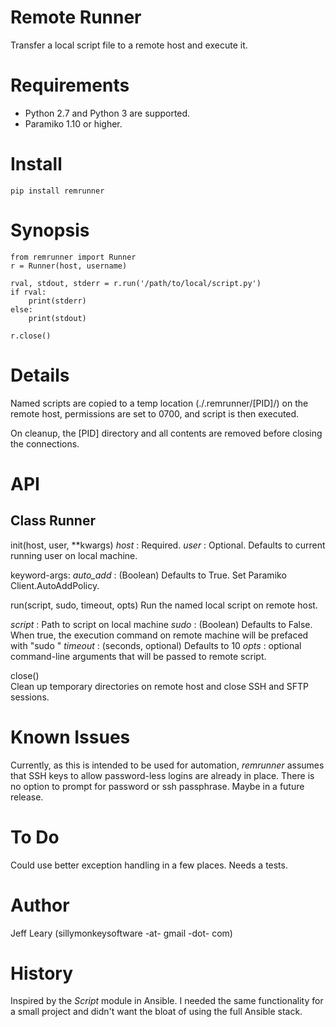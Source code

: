 # Remote Runner
Transfer a local script file to a remote host and execute it.


# Requirements
- Python 2.7 and Python 3 are supported.
- Paramiko 1.10 or higher.


# Install
    pip install remrunner


# Synopsis
    from remrunner import Runner
    r = Runner(host, username)
    
    rval, stdout, stderr = r.run('/path/to/local/script.py')
    if rval:
        print(stderr)
    else:
        print(stdout)
 
    r.close()
    

# Details
Named scripts are copied to a temp location (./.remrunner/[PID]/) on the remote 
host, permissions are set to 0700, and script is then executed.

On cleanup, the [PID] directory and all contents are removed before closing
the connections.


# API
Class Runner
------------

init(host, user, **kwargs)
  *host* : Required.
  *user* : Optional. Defaults to current running user on local machine.
  
  keyword-args:
  *auto_add* : (Boolean) Defaults to True. Set Paramiko Client.AutoAddPolicy.
  
  
run(script, sudo, timeout, opts)
  Run the named local script on remote host.
  
  *script* : Path to script on local machine
  *sudo* : (Boolean) Defaults to False. When true, the execution command on 
  remote machine will be prefaced with "sudo "
  *timeout* : (seconds, optional) Defaults to 10
  *opts* : optional command-line arguments that will be passed to remote script.
  

close()      
  Clean up temporary directories on remote host and close SSH and SFTP sessions.
  

# Known Issues
Currently, as this is intended to be used for automation, *remrunner* assumes 
that SSH keys to allow password-less logins are already in place. 
There is no option to prompt for password or ssh passphrase. 
Maybe in a future release.


# To Do
Could use better exception handling in a few places.
Needs a tests.

  
# Author
Jeff Leary (sillymonkeysoftware -at- gmail -dot- com)


# History
Inspired by the *Script* module in Ansible. I needed the same functionality for
a small project and didn't want the bloat of using the full Ansible stack.
